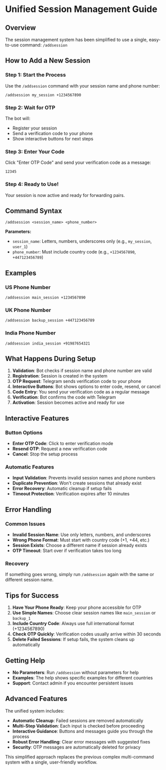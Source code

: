# Unified Session Management Guide

## Overview

The session management system has been simplified to use a single, easy-to-use command: `/addsession`

## How to Add a New Session

### Step 1: Start the Process
Use the `/addsession` command with your session name and phone number:

```
/addsession my_session +1234567890
```

### Step 2: Wait for OTP
The bot will:
- Register your session
- Send a verification code to your phone
- Show interactive buttons for next steps

### Step 3: Enter Your Code
Click "Enter OTP Code" and send your verification code as a message:
```
12345
```

### Step 4: Ready to Use!
Your session is now active and ready for forwarding pairs.

## Command Syntax

```
/addsession <session_name> <phone_number>
```

**Parameters:**
- `session_name`: Letters, numbers, underscores only (e.g., `my_session`, `user_1`)
- `phone_number`: Must include country code (e.g., `+1234567890`, `+447123456789`)

## Examples

### US Phone Number
```
/addsession main_session +1234567890
```

### UK Phone Number
```
/addsession backup_session +447123456789
```

### India Phone Number
```
/addsession india_session +91987654321
```

## What Happens During Setup

1. **Validation**: Bot checks if session name and phone number are valid
2. **Registration**: Session is created in the system
3. **OTP Request**: Telegram sends verification code to your phone
4. **Interactive Buttons**: Bot shows options to enter code, resend, or cancel
5. **Code Entry**: You send your verification code as a regular message
6. **Verification**: Bot confirms the code with Telegram
7. **Activation**: Session becomes active and ready for use

## Interactive Features

### Button Options
- **Enter OTP Code**: Click to enter verification mode
- **Resend OTP**: Request a new verification code
- **Cancel**: Stop the setup process

### Automatic Features
- **Input Validation**: Prevents invalid session names and phone numbers
- **Duplicate Prevention**: Won't create sessions that already exist
- **Error Recovery**: Automatic cleanup if setup fails
- **Timeout Protection**: Verification expires after 10 minutes

## Error Handling

### Common Issues
- **Invalid Session Name**: Use only letters, numbers, and underscores
- **Wrong Phone Format**: Must start with country code (+1, +44, etc.)
- **Session Exists**: Choose a different name if session already exists
- **OTP Timeout**: Start over if verification takes too long

### Recovery
If something goes wrong, simply run `/addsession` again with the same or different session name.

## Tips for Success

1. **Have Your Phone Ready**: Keep your phone accessible for OTP
2. **Use Simple Names**: Choose clear session names like `main_session` or `backup_1`
3. **Include Country Code**: Always use full international format (+1234567890)
4. **Check OTP Quickly**: Verification codes usually arrive within 30 seconds
5. **Delete Failed Sessions**: If setup fails, the system cleans up automatically

## Getting Help

- **No Parameters**: Run `/addsession` without parameters for help
- **Examples**: The help shows specific examples for different countries
- **Support**: Contact admin if you encounter persistent issues

## Advanced Features

The unified system includes:
- **Automatic Cleanup**: Failed sessions are removed automatically
- **Multi-Step Validation**: Each input is checked before proceeding
- **Interactive Guidance**: Buttons and messages guide you through the process
- **Robust Error Handling**: Clear error messages with suggested fixes
- **Security**: OTP messages are automatically deleted for privacy

This simplified approach replaces the previous complex multi-command system with a single, user-friendly workflow.